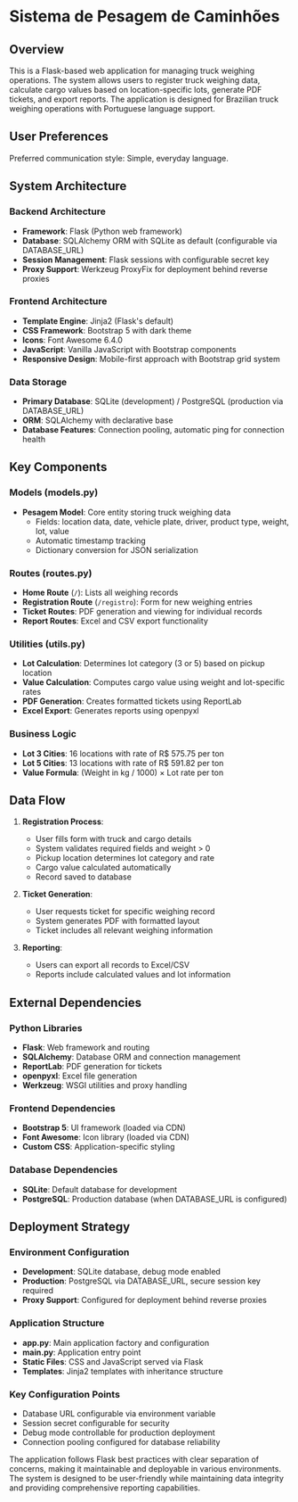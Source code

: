 # Sistema de Pesagem de Caminhões

## Overview

This is a Flask-based web application for managing truck weighing operations. The system allows users to register truck weighing data, calculate cargo values based on location-specific lots, generate PDF tickets, and export reports. The application is designed for Brazilian truck weighing operations with Portuguese language support.

## User Preferences

Preferred communication style: Simple, everyday language.

## System Architecture

### Backend Architecture
- **Framework**: Flask (Python web framework)
- **Database**: SQLAlchemy ORM with SQLite as default (configurable via DATABASE_URL)
- **Session Management**: Flask sessions with configurable secret key
- **Proxy Support**: Werkzeug ProxyFix for deployment behind reverse proxies

### Frontend Architecture
- **Template Engine**: Jinja2 (Flask's default)
- **CSS Framework**: Bootstrap 5 with dark theme
- **Icons**: Font Awesome 6.4.0
- **JavaScript**: Vanilla JavaScript with Bootstrap components
- **Responsive Design**: Mobile-first approach with Bootstrap grid system

### Data Storage
- **Primary Database**: SQLite (development) / PostgreSQL (production via DATABASE_URL)
- **ORM**: SQLAlchemy with declarative base
- **Database Features**: Connection pooling, automatic ping for connection health

## Key Components

### Models (models.py)
- **Pesagem Model**: Core entity storing truck weighing data
  - Fields: location data, date, vehicle plate, driver, product type, weight, lot, value
  - Automatic timestamp tracking
  - Dictionary conversion for JSON serialization

### Routes (routes.py)
- **Home Route** (`/`): Lists all weighing records
- **Registration Route** (`/registro`): Form for new weighing entries
- **Ticket Routes**: PDF generation and viewing for individual records
- **Report Routes**: Excel and CSV export functionality

### Utilities (utils.py)
- **Lot Calculation**: Determines lot category (3 or 5) based on pickup location
- **Value Calculation**: Computes cargo value using weight and lot-specific rates
- **PDF Generation**: Creates formatted tickets using ReportLab
- **Excel Export**: Generates reports using openpyxl

### Business Logic
- **Lot 3 Cities**: 16 locations with rate of R$ 575.75 per ton
- **Lot 5 Cities**: 13 locations with rate of R$ 591.82 per ton
- **Value Formula**: (Weight in kg / 1000) × Lot rate per ton

## Data Flow

1. **Registration Process**:
   - User fills form with truck and cargo details
   - System validates required fields and weight > 0
   - Pickup location determines lot category and rate
   - Cargo value calculated automatically
   - Record saved to database

2. **Ticket Generation**:
   - User requests ticket for specific weighing record
   - System generates PDF with formatted layout
   - Ticket includes all relevant weighing information

3. **Reporting**:
   - Users can export all records to Excel/CSV
   - Reports include calculated values and lot information

## External Dependencies

### Python Libraries
- **Flask**: Web framework and routing
- **SQLAlchemy**: Database ORM and connection management
- **ReportLab**: PDF generation for tickets
- **openpyxl**: Excel file generation
- **Werkzeug**: WSGI utilities and proxy handling

### Frontend Dependencies
- **Bootstrap 5**: UI framework (loaded via CDN)
- **Font Awesome**: Icon library (loaded via CDN)
- **Custom CSS**: Application-specific styling

### Database Dependencies
- **SQLite**: Default database for development
- **PostgreSQL**: Production database (when DATABASE_URL is configured)

## Deployment Strategy

### Environment Configuration
- **Development**: SQLite database, debug mode enabled
- **Production**: PostgreSQL via DATABASE_URL, secure session key required
- **Proxy Support**: Configured for deployment behind reverse proxies

### Application Structure
- **app.py**: Main application factory and configuration
- **main.py**: Application entry point
- **Static Files**: CSS and JavaScript served via Flask
- **Templates**: Jinja2 templates with inheritance structure

### Key Configuration Points
- Database URL configurable via environment variable
- Session secret configurable for security
- Debug mode controllable for production deployment
- Connection pooling configured for database reliability

The application follows Flask best practices with clear separation of concerns, making it maintainable and deployable in various environments. The system is designed to be user-friendly while maintaining data integrity and providing comprehensive reporting capabilities.